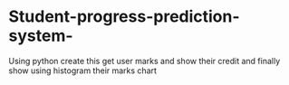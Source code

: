 # Student-progress-prediction-system-
Using python create this get user marks and show their credit and finally show using histogram their marks chart
